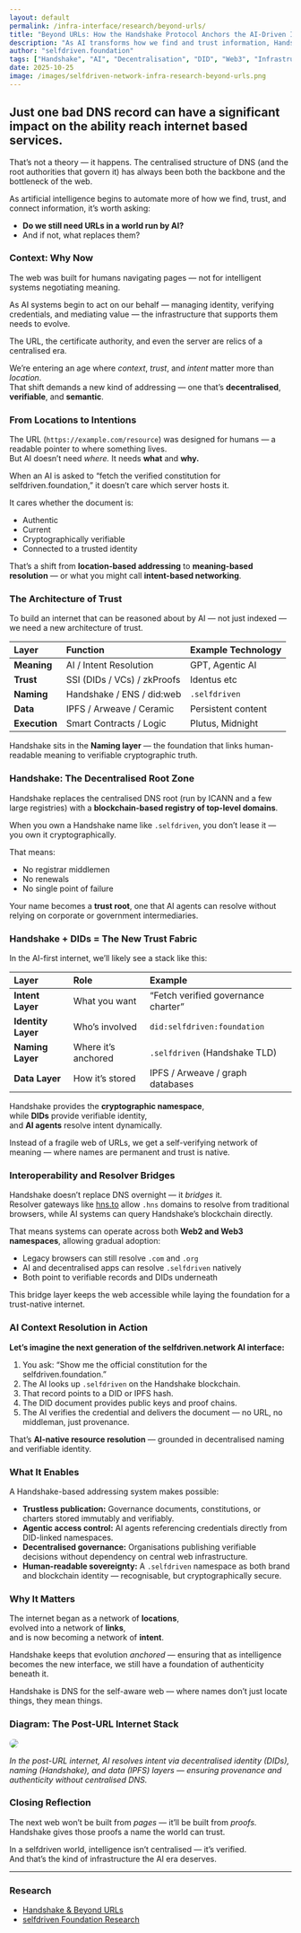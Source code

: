```yaml
---
layout: default
permalink: /infra-interface/research/beyond-urls/
title: "Beyond URLs: How the Handshake Protocol Anchors the AI-Driven Internet"
description: "As AI transforms how we find and trust information, Handshake offers a decentralised foundation for meaning, identity, and authenticity in a post-URL world."
author: "selfdriven.foundation"
tags: ["Handshake", "AI", "Decentralisation", "DID", "Web3", "Infrastructure"]
date: 2025-10-25
image: /images/selfdriven-network-infra-research-beyond-urls.png
---
```


## Just one bad DNS record can have a significant impact on the ability reach internet based services.

That’s not a theory — it happens. The centralised structure of DNS (and the root authorities that govern it) has always been both the backbone and the bottleneck of the web.  

As artificial intelligence begins to automate more of how we find, trust, and connect information, it’s worth asking:  
- **Do we still need URLs in a world run by AI?**  
- And if not, what replaces them?

### Context: Why Now

The web was built for humans navigating pages — not for intelligent systems negotiating meaning.  

As AI systems begin to act on our behalf — managing identity, verifying credentials, and mediating value — the infrastructure that supports them needs to evolve.

The URL, the certificate authority, and even the server are relics of a centralised era.  

We’re entering an age where *context*, *trust*, and *intent* matter more than *location*.  
That shift demands a new kind of addressing — one that’s **decentralised**, **verifiable**, and **semantic**.  

### From Locations to Intentions

The URL (`https://example.com/resource`) was designed for humans — a readable pointer to where something lives.  
But AI doesn’t need *where.* It needs **what** and **why.**

When an AI is asked to “fetch the verified constitution for selfdriven.foundation,” it doesn’t care which server hosts it.  

It cares whether the document is:
- Authentic  
- Current  
- Cryptographically verifiable  
- Connected to a trusted identity  

That’s a shift from **location-based addressing** to **meaning-based resolution** — or what you might call **intent-based networking**.

### The Architecture of Trust

To build an internet that can be reasoned about by AI — not just indexed — we need a new architecture of trust.

| Layer | Function | Example Technology |
|:------|:---------|:-------------------|
| **Meaning** | AI / Intent Resolution | GPT, Agentic AI |
| **Trust** | SSI (DIDs / VCs) / zkProofs | Identus etc |
| **Naming** | Handshake / ENS / did:web | `.selfdriven` |
| **Data** | IPFS / Arweave / Ceramic | Persistent content |
| **Execution** | Smart Contracts / Logic | Plutus, Midnight |

Handshake sits in the **Naming layer** — the foundation that links human-readable meaning to verifiable cryptographic truth.

### Handshake: The Decentralised Root Zone

Handshake replaces the centralised DNS root (run by ICANN and a few large registries) with a **blockchain-based registry of top-level domains**.  

When you own a Handshake name like `.selfdriven`, you don’t lease it — you own it cryptographically.

That means:
- No registrar middlemen  
- No renewals  
- No single point of failure  

Your name becomes a **trust root**, one that AI agents can resolve without relying on corporate or government intermediaries.

### Handshake + DIDs = The New Trust Fabric

In the AI-first internet, we’ll likely see a stack like this:

| Layer | Role | Example |
|:------|:-----|:---------|
| **Intent Layer** | What you want | “Fetch verified governance charter” |
| **Identity Layer** | Who’s involved | `did:selfdriven:foundation` |
| **Naming Layer** | Where it’s anchored | `.selfdriven` (Handshake TLD) |
| **Data Layer** | How it’s stored | IPFS / Arweave / graph databases |

Handshake provides the **cryptographic namespace**,  
while **DIDs** provide verifiable identity,  
and **AI agents** resolve intent dynamically.

Instead of a fragile web of URLs, we get a self-verifying network of meaning — where names are permanent and trust is native.

### Interoperability and Resolver Bridges

Handshake doesn’t replace DNS overnight — it *bridges* it.  
Resolver gateways like [hns.to](https://hns.to) allow `.hns` domains to resolve from traditional browsers, while AI systems can query Handshake’s blockchain directly.  

That means systems can operate across both **Web2 and Web3 namespaces**, allowing gradual adoption:
- Legacy browsers can still resolve `.com` and `.org`
- AI and decentralised apps can resolve `.selfdriven` natively
- Both point to verifiable records and DIDs underneath

This bridge layer keeps the web accessible while laying the foundation for a trust-native internet.

### AI Context Resolution in Action

**Let’s imagine the next generation of the selfdriven.network AI interface:**

1. You ask: “Show me the official constitution for the selfdriven.foundation.”  
2. The AI looks up `.selfdriven` on the Handshake blockchain.  
3. That record points to a DID or IPFS hash.  
4. The DID document provides public keys and proof chains.  
5. The AI verifies the credential and delivers the document — no URL, no middleman, just provenance.

That’s **AI-native resource resolution** — grounded in decentralised naming and verifiable identity.

### What It Enables

A Handshake-based addressing system makes possible:
- **Trustless publication:** Governance documents, constitutions, or charters stored immutably and verifiably.  
- **Agentic access control:** AI agents referencing credentials directly from DID-linked namespaces.  
- **Decentralised governance:** Organisations publishing verifiable decisions without dependency on central web infrastructure.  
- **Human-readable sovereignty:** A `.selfdriven` namespace as both brand and blockchain identity — recognisable, but cryptographically secure.

### Why It Matters

The internet began as a network of **locations**,  
evolved into a network of **links**,  
and is now becoming a network of **intent**.  

Handshake keeps that evolution *anchored* — ensuring that as intelligence becomes the new interface, we still have a foundation of authenticity beneath it.

Handshake is DNS for the self-aware web — where names don’t just locate things, they mean things.

### Diagram: The Post-URL Internet Stack

<img src="/images/selfdriven-network-infra-research-beyond-urls.png" style="max-width:600px; border-radius: 20px;">

*In the post-URL internet, AI resolves intent via decentralised identity (DIDs), naming (Handshake), and data (IPFS) layers — ensuring provenance and authenticity without centralised DNS.*

### Closing Reflection

The next web won’t be built from *pages* — it’ll be built from *proofs.*  
Handshake gives those proofs a name the world can trust.  

In a selfdriven world, intelligence isn’t centralised — it’s verified.  
And that’s the kind of infrastructure the AI era deserves.

---

### Research

- [Handshake & Beyond URLs](/infra-interface/research/handshake-beyond-urls/)
- [selfdriven Foundation Research](https://research.selfdriven.foundation)